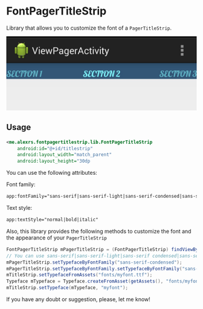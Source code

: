 FontPagerTitleStrip
===================

Library that allows you to customize the font of a `PagerTitleStrip`.

![image](IMG_20140531_205042.jpg)

## Usage
 
```XML
<me.alexrs.fontpagertitlestrip.lib.FontPagerTitleStrip
	android:id="@+id/titlestrip"
	android:layout_width="match_parent"
	android:layout_height="30dp
```
You can use the following attributes:

Font family:
```XML
app:fontFamily="sans-serif|sans-serif-light|sans-serif-condensed|sans-serif-thin"
```
Text style:
```XML
app:textStyle="normal|bold|italic"
```

Also, this library provides the following methods to customize the font and the appearance of your `PagerTitleStrip`

```JAVA
FontPagerTitleStrip mPagerTitleStrip = (FontPagerTitleStrip) findViewById(R.id.titlestrip);
// You can use sans-serif|sans-serif-light|sans-serif condensed|sans-serif-thin
mPagerTitleStrip.setTypefaceByFontFamily("sans-serif-condensed");
mPagerTitleStrip.setTypefaceByFontFamily.setTypefaceByFontFamily("sans-serif-light", Typeface.BOLD);
mTitleStrip.setTypefaceFromAssets("fonts/myfont.ttf");
Typeface mTypeface = Typeface.createFromAsset(getAssets(), "fonts/myfont");
mTitleStrip.setTypeface(mTypeface, "myfont");
```

If you have any doubt or suggestion, please, let me know!